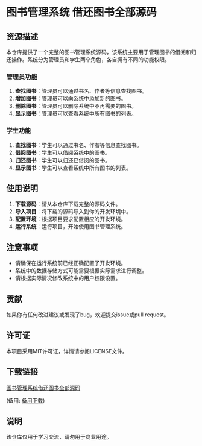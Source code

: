 # 图书管理系统 借还图书全部源码

## 资源描述

本仓库提供了一个完整的图书管理系统源码，该系统主要用于管理图书的借阅和归还操作。系统分为管理员和学生两个角色，各自拥有不同的功能权限。

### 管理员功能

1. **查找图书**：管理员可以通过书名、作者等信息查找图书。
2. **增加图书**：管理员可以向系统中添加新的图书。
3. **删除图书**：管理员可以删除系统中不再需要的图书。
4. **显示图书**：管理员可以查看系统中所有图书的列表。

### 学生功能

1. **查找图书**：学生可以通过书名、作者等信息查找图书。
2. **借阅图书**：学生可以借阅系统中的图书。
3. **归还图书**：学生可以归还已借阅的图书。
4. **显示图书**：学生可以查看系统中所有图书的列表。

## 使用说明

1. **下载源码**：请从本仓库下载完整的源码文件。
2. **导入项目**：将下载的源码导入到你的开发环境中。
3. **配置环境**：根据项目要求配置相应的开发环境。
4. **运行系统**：运行项目，开始使用图书管理系统。

## 注意事项

- 请确保在运行系统前已经正确配置了开发环境。
- 系统中的数据存储方式可能需要根据实际需求进行调整。
- 请根据实际情况修改系统中的用户权限设置。

## 贡献

如果你有任何改进建议或发现了bug，欢迎提交issue或pull request。

## 许可证

本项目采用MIT许可证，详情请参阅LICENSE文件。

## 下载链接
[图书管理系统借还图书全部源码](https://pan.quark.cn/s/558a2d4c3837) 

(备用: [备用下载](https://pan.baidu.com/s/1dbONMq2AHAf3fpGED10l3A?pwd=1234))

## 说明

该仓库仅用于学习交流，请勿用于商业用途。
